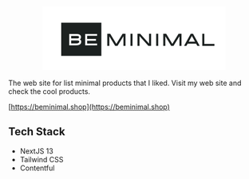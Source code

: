 <div align="center">
    <img src="public/logo/logo.png"></img>
</div>

The web site for list minimal products that I liked. Visit my web site and check the cool products.

[https://beminimal.shop](https://beminimal.shop)

## Tech Stack

- NextJS 13
- Tailwind CSS
- Contentful
